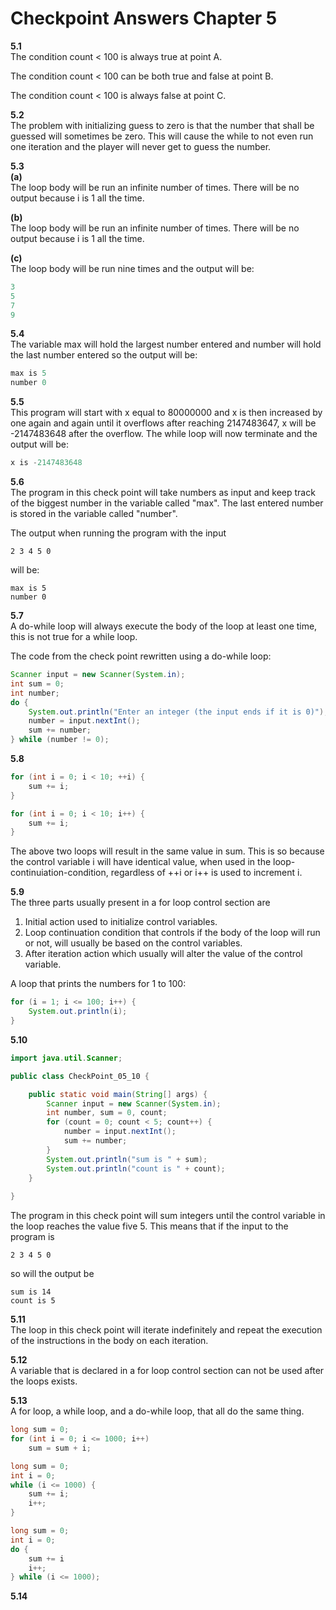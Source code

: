# Checkpoint Answers Chapter 5 #
**5.1**  
The condition count < 100 is always true at point A.  

The condition count < 100 can be both true and false at point B.  

The condition count < 100 is always false at point C.  

**5.2**  
The problem with initializing guess to zero is that the number that shall be guessed will sometimes be zero. This will cause the while to not even run one iteration and the player will never get to guess the number.  

**5.3**  
**(a)**  
The loop body will be run an infinite number of times. There will be no output because i is 1 all the time.

**(b)**  
The loop body will be run an infinite number of times. There will be no output because i is 1 all the time.

**(c)**  
The loop body will be run nine times and the output will be:  
```Java  
3  
5  
7  
9  
```  

**5.4**  
The variable max will hold the largest number entered and number will hold the last number entered so the output will be:  
```Java  
max is 5  
number 0  
```  

**5.5**  
This program will start with x equal to 80000000 and x is then increased by one again and again until it overflows after reaching 2147483647, x will be -2147483648 after the overflow. The while loop will now terminate and the output will be:  
```Java  
x is -2147483648  
```  

**5.6**  
The program in this check point will take numbers as input and keep track of the biggest number in the variable called "max". The last entered number is stored in the variable called "number".  

The output when running the program with the input  
```
2 3 4 5 0  
```  
will be:  
```  
max is 5  
number 0  
```   

**5.7**  
A do-while loop will always execute the body of the loop at least one time, this is not true for a while loop.  

The code from the check point rewritten using a do-while loop:  
```Java  
Scanner input = new Scanner(System.in);
int sum = 0;
int number;
do {
	System.out.println("Enter an integer (the input ends if it is 0)");
	number = input.nextInt();
	sum += number;
} while (number != 0);
```  

**5.8**  
```Java  
for (int i = 0; i < 10; ++i) {  
	sum += i;
}
```  
```Java  
for (int i = 0; i < 10; i++) {  
	sum += i;
}
```  
The above two loops will result in the same value in sum. This is so because the control variable i will have identical value, when used in the loop-continuiation-condition, regardless of ++i or i++ is used to increment i.  

**5.9**  
The three parts usually present in a for loop control section are  
1. Initial action used to initialize control variables.  
2. Loop continuation condition that controls if the body of the loop will run or not, will usually be based on the control variables.  
3. After iteration action which usually will alter the value of the control variable.  

A loop that prints the numbers for 1 to 100:  
```Java  
for (i = 1; i <= 100; i++) {
	System.out.println(i);
}
```  

**5.10**  
```Java  
import java.util.Scanner;

public class CheckPoint_05_10 {

	public static void main(String[] args) {
		Scanner input = new Scanner(System.in);
		int number, sum = 0, count;
		for (count = 0; count < 5; count++) {
			number = input.nextInt();
			sum += number;
		}
		System.out.println("sum is " + sum);
		System.out.println("count is " + count);
	}
	
}
```  
The program in this check point will sum integers until the control variable in the loop reaches the value five 5. This means that if the input to the program is  
```
2 3 4 5 0  
```  
so will the output be  
```  
sum is 14  
count is 5
```  

**5.11**  
The loop in this check point will iterate indefinitely and repeat the execution of the instructions in the body on each iteration.  

**5.12**  
A variable that is declared in a for loop control section can not be used after the loops exists.  

**5.13**  
A for loop, a while loop, and a do-while loop, that all do the same thing.  
```Java  
long sum = 0;
for (int i = 0; i <= 1000; i++)
	sum = sum + i;
```  
```Java  
long sum = 0;
int i = 0;
while (i <= 1000) {
	sum += i;
	i++;
}
```  
```Java  
long sum = 0;
int i = 0;
do {
	sum += i
	i++;
} while (i <= 1000);
```  

**5.14**  




